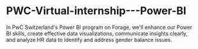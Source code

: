 # PWC-Virtual-internship---Power-BI
In PwC Switzerland's Power BI program on Forage, we'll enhance our Power BI skills, create effective data visualizations, communicate insights clearly, and analyze HR data to identify and address gender balance issues.
